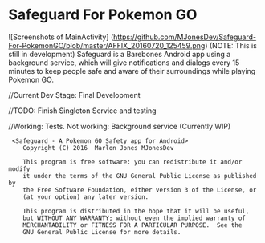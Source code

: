 # Safeguard For Pokemon GO
![Screenshots of MainActivity] (https://github.com/MJonesDev/Safeguard-For-PokemonGO/blob/master/AFFIX_20160720_125459.png)
(NOTE: This is still in development)
Safeguard is a Barebones Android app using a background service,
which will give notifications and dialogs every 15 minutes to keep people
safe and aware of their surroundings while playing Pokemon GO. 

//Current Dev Stage: Final Development

//TODO: Finish Singleton Service and testing

//Working: Tests. Not working: Background service (Currently WIP)

````
 <Safeguard - A Pokemon GO Safety app for Android>
    Copyright (C) 2016  Marlon Jones MJonesDev

    This program is free software: you can redistribute it and/or modify
    it under the terms of the GNU General Public License as published by
    the Free Software Foundation, either version 3 of the License, or
    (at your option) any later version.

    This program is distributed in the hope that it will be useful,
    but WITHOUT ANY WARRANTY; without even the implied warranty of
    MERCHANTABILITY or FITNESS FOR A PARTICULAR PURPOSE.  See the
    GNU General Public License for more details.
````
